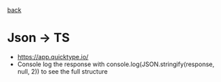 [back](../README.md)

# Json -> TS

- https://app.quicktype.io/
- Console log the response with console.log(JSON.stringify(response, null, 2)) to see the full structure
